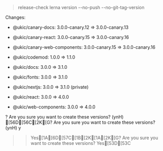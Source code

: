 
> release-check
> lerna version --no-push --no-git-tag-version


Changes:

- @ukic/canary-docs: 3.0.0-canary.12 => 3.0.0-canary.13

- @ukic/canary-react: 3.0.0-canary.15 => 3.0.0-canary.16

- @ukic/canary-web-components: 3.0.0-canary.15 => 3.0.0-canary.16

- @ukic/codemod: 1.0.0 => 1.1.0

- @ukic/docs: 3.0.0 => 3.1.0

- @ukic/fonts: 3.0.0 => 3.1.0

- @ukic/nextjs: 3.0.0 => 3.1.0 (private)

- @ukic/react: 3.0.0 => 4.0.0

- @ukic/web-components: 3.0.0 => 4.0.0

? Are you sure you want to create these versions? (ynH) [56D[56C[2K[G? Are you sure you want to create these versions? (ynH) y
>> Yes[1A[6D[57C[1B[2K[1A[2K[G? Are you sure you want to create these versions? Yes[53D[53C
